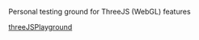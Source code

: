 
Personal testing ground for ThreeJS (WebGL) features

[threeJSPlayground](https://jcsilverio.github.io/threeJSPlayground)
